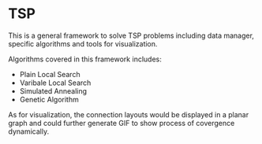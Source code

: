# TSP

This is a general framework to solve TSP problems including data manager, specific algorithms and tools for visualization. 

Algorithms covered in this framework includes: 
* Plain Local Search
* Varibale Local Search
* Simulated Annealing
* Genetic Algorithm

As for visualization, the connection layouts would be displayed in a planar graph and could further generate GIF to show process of covergence dynamically. 
